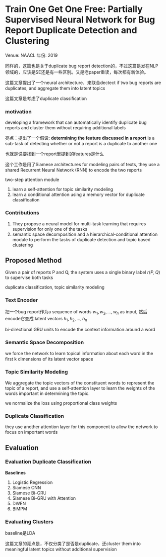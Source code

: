 # Train One Get One Free: Partially Supervised Neural Network for Bug Report Duplicate Detection and Clustering

Venue: NAACL
年份: 2019

同样的，这篇也是关于duplicate bug report detection的，不过这篇是发在NLP领域的，应该是SE还是有一些区别。又是老paper重读，每次都有新体验。

这篇文章提出了一个neural architecture，来联合dectect if two bug reports are duplicates, and aggregate them into latent topics

这篇文章是考虑了duplicate classification

### motivation

developing a framework that can automatically identify duplicate bug reports and cluster them without requiring additional labels

亮点：提出了一个假设: **determining the feature discussed in a report** is a sub-task of detecting whether or not a report is a duplicate to another one

也就是说要找到一个report里提到的features是什么

这个工作是用了Siamese architectures for modeling pairs of texts, they use a shared Recurrent Neural Network (RNN) to encode the two reports

two-step attention module

1. learn a self-attention for topic similarity modeling
2. learn a conditional attention using a memory vector for duplicate classification

### Contributions

1. They propose a neural model for multi-task learning that requires supervision for only one of the tasks
2. semantic space decomposition and a hierarchical-conditional attention module to perform the tasks of duplicate detection and topic based clustering

## Proposed Method

Given a pair of reports P and Q, the system uses a single binary label $r(P,Q)$ to supervise both tasks

duplicate classification, topic similarity modeling

### Text Encoder

把一个bug report作为a sequence of words ${w_1, w_2, ..., w_n}$ as input, 然后encode它变成 latent vectors $h_1, h_2,...,h_n$

bi-directional GRU units to encode the context information around a word

### Semantic Space Decomposition

we force the network to learn topical information about each word in the ﬁrst k dimensions of its latent vector space

### Topic Similarity Modeling

We aggregate the topic vectors of the constituent words to represent the topic of a report, and use a self-attention layer to learn the weights of the words important in determining the topic.

we normalize the loss using proportional class weights

### Duplicate Classification

they use another attention layer for this component to allow the network to focus on important words

## Evaluation

### Evaluation Duplicate Classification

**Baselines**

1. Logistic Regression
2. Siamese CNN
3. Siamese Bi-GRU
4. Siamese Bi-GRU with Attention
5. DWEN
6. BiMPM

### Evaluating Clusters

baseline是LDA

这篇文章的亮点是，不仅分类了是否是duplicate，还cluster them into meaningful latent topics without additional supervision